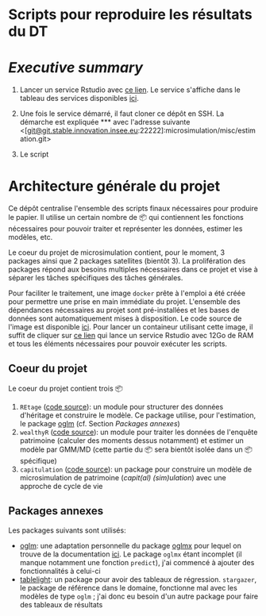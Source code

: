 # Scripts pour reproduire les résultats du DT

<!-- badges: start -->
<!-- badges: end -->

# *Executive summary*

1. Lancer un service Rstudio avec [ce lien](https://onyxia.beta.innovation.insee.eu/my-lab/catalogue/inno/rstudio/deploiement?git.enable=true&rstudio.shiny=false&advanced.sudo=false&onyxia.friendly_name=microsimulation&service.mem=12096&rstudio.image_docker=git-registry.stable.innovation.insee.eu/microsimulation/microsimulationci). Le service s'affiche dans le tableau des services disponibles [ici](https://onyxia.beta.innovation.insee.eu/my-lab/mes-services). 

2. Une fois le service démarré, il faut cloner ce dépôt en SSH. La démarche est expliquée *** avec l'adresse suivante <[git@git.stable.innovation.insee.eu:22222]:microsimulation/misc/estimation.git>

3. Le script

# Architecture générale du projet

Ce dépôt centralise l'ensemble des scripts finaux nécessaires pour produire le papier. Il utilise un certain nombre de :package: qui contiennent les fonctions nécessaires pour pouvoir traiter et représenter les données, estimer les modèles, etc. 

Le coeur du projet de microsimulation contient, pour le moment, 3 packages ainsi que 2 packages satellites (bientôt 3). La prolifération des packages répond aux besoins multiples nécessaires dans ce projet et vise à séparer les tâches spécifiques des tâches générales. 

Pour faciliter le traitement, une image `docker` prête à l'emploi a été créée pour permettre une prise en main immédiate du projet. L'ensemble des dépendances nécessaires au projet sont pré-installées et les bases de données sont automatiquement mises à disposition. Le code source de l'image est disponible [ici](https://git.stable.innovation.insee.eu/microsimulation/microsimulationci). Pour lancer un containeur utilisant cette image, il suffit de cliquer sur [ce lien](https://onyxia.beta.innovation.insee.eu/my-lab/catalogue/inno/rstudio/deploiement?git.enable=true&rstudio.shiny=false&advanced.sudo=false&onyxia.friendly_name=microsimulation&service.mem=12096&rstudio.image_docker=git-registry.stable.innovation.insee.eu/microsimulation/microsimulationci) qui lance un service Rstudio avec 12Go de RAM et tous les éléments nécessaires pour pouvoir exécuter les scripts. 

## Coeur du projet

Le coeur du projet contient trois :package:

1. `REtage` ([code source](https://git.stable.innovation.insee.eu/microsimulation/misc/retage)): un module pour structurer des données d'héritage et construire le modèle. Ce package utilise, pour l'estimation, le package [oglm](https://github.com/linogaliana/oglm) (cf. Section *Packages annexes*)
2. `wealthyR` ([code source](https://git.stable.innovation.insee.eu/microsimulation/misc/wealthyr)): un module pour traiter les données de l'enquête patrimoine (calculer des moments dessus notamment) et estimer un modèle par GMM/MD (cette partie du :package: sera bientôt isolée dans un :package: spécifique)
3. `capitulation` ([code source](https://git.stable.innovation.insee.eu/microsimulation/misc/capitulation)): un package pour construire un modèle de microsimulation de patrimoine (*capit(al) (sim)ulation*) avec une approche de cycle de vie

## Packages annexes

Les packages suivants sont utilisés:

* [oglm](https://github.com/linogaliana/oglm.git): une adaptation personnelle du package [oglmx](https://cran.r-project.org/web/packages/oglmx/index.html) pour lequel on trouve de la documentation [ici](https://cran.r-project.org/web/packages/oglmx/vignettes/oglmxVignette.pdf). Le package `oglmx` étant incomplet (il manque notamment une fonction `predict`), j'ai commencé à ajouter des fonctionnalités à celui-ci
* [tablelight](https://github.com/linogaliana/tablelight): un package pour avoir des tableaux de régression. `stargazer`, le package de référence dans le domaine, fonctionne mal avec les modèles de type `oglm` ; j'ai donc eu besoin d'un autre package pour faire des tableaux de résultats
